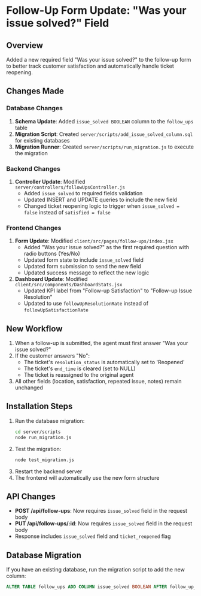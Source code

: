 # Follow-Up Form Update: "Was your issue solved?" Field

## Overview
Added a new required field "Was your issue solved?" to the follow-up form to better track customer satisfaction and automatically handle ticket reopening.

## Changes Made

### Database Changes
1. **Schema Update**: Added `issue_solved BOOLEAN` column to the `follow_ups` table
2. **Migration Script**: Created `server/scripts/add_issue_solved_column.sql` for existing databases
3. **Migration Runner**: Created `server/scripts/run_migration.js` to execute the migration

### Backend Changes
1. **Controller Update**: Modified `server/controllers/followUpsController.js`
   - Added `issue_solved` to required fields validation
   - Updated INSERT and UPDATE queries to include the new field
   - Changed ticket reopening logic to trigger when `issue_solved = false` instead of `satisfied = false`

### Frontend Changes
1. **Form Update**: Modified `client/src/pages/follow-ups/index.jsx`
   - Added "Was your issue solved?" as the first required question with radio buttons (Yes/No)
   - Updated form state to include `issue_solved` field
   - Updated form submission to send the new field
   - Updated success message to reflect the new logic
2. **Dashboard Update**: Modified `client/src/components/DashboardStats.jsx`
   - Updated KPI label from "Follow-up Satisfaction" to "Follow-up Issue Resolution"
   - Updated to use `followUpResolutionRate` instead of `followUpSatisfactionRate`

## New Workflow
1. When a follow-up is submitted, the agent must first answer "Was your issue solved?"
2. If the customer answers "No":
   - The ticket's `resolution_status` is automatically set to 'Reopened'
   - The ticket's `end_time` is cleared (set to NULL)
   - The ticket is reassigned to the original agent
3. All other fields (location, satisfaction, repeated issue, notes) remain unchanged

## Installation Steps
1. Run the database migration:
   ```bash
   cd server/scripts
   node run_migration.js
   ```
2. Test the migration:
   ```bash
   node test_migration.js
   ```
3. Restart the backend server
4. The frontend will automatically use the new form structure

## API Changes
- **POST /api/follow-ups**: Now requires `issue_solved` field in the request body
- **PUT /api/follow-ups/:id**: Now requires `issue_solved` field in the request body
- Response includes `issue_solved` field and `ticket_reopened` flag

## Database Migration
If you have an existing database, run the migration script to add the new column:
```sql
ALTER TABLE follow_ups ADD COLUMN issue_solved BOOLEAN AFTER follow_up_date;
``` 